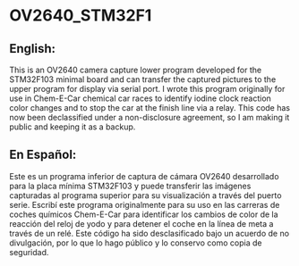 # OV2640_STM32F1
## English:
This is an OV2640 camera capture lower program developed for the STM32F103 minimal board and can transfer the captured pictures to the upper program for display via serial port.
I wrote this program originally for use in Chem-E-Car chemical car races to identify iodine clock reaction color changes and to stop the car at the finish line via a relay. This code has now been declassified under a non-disclosure agreement, so I am making it public and keeping it as a backup.
## En Español:
Este es un programa inferior de captura de cámara OV2640 desarrollado para la placa mínima STM32F103 y puede transferir las imágenes capturadas al programa superior para su visualización a través del puerto serie.
Escribí este programa originalmente para su uso en las carreras de coches químicos Chem-E-Car para identificar los cambios de color de la reacción del reloj de yodo y para detener el coche en la línea de meta a través de un relé. Este código ha sido desclasificado bajo un acuerdo de no divulgación, por lo que lo hago público y lo conservo como copia de seguridad.
